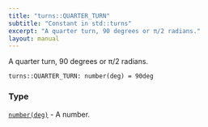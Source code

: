 ```yaml
---
title: "turns::QUARTER_TURN"
subtitle: "Constant in std::turns"
excerpt: "A quarter turn, 90 degrees or π/2 radians."
layout: manual
---
```


A quarter turn, 90 degrees or π/2 radians.

```kcl
turns::QUARTER_TURN: number(deg) = 90deg
```



### Type

[`number(deg)`](/docs/kcl-std/types/std-types-number) - A number.


